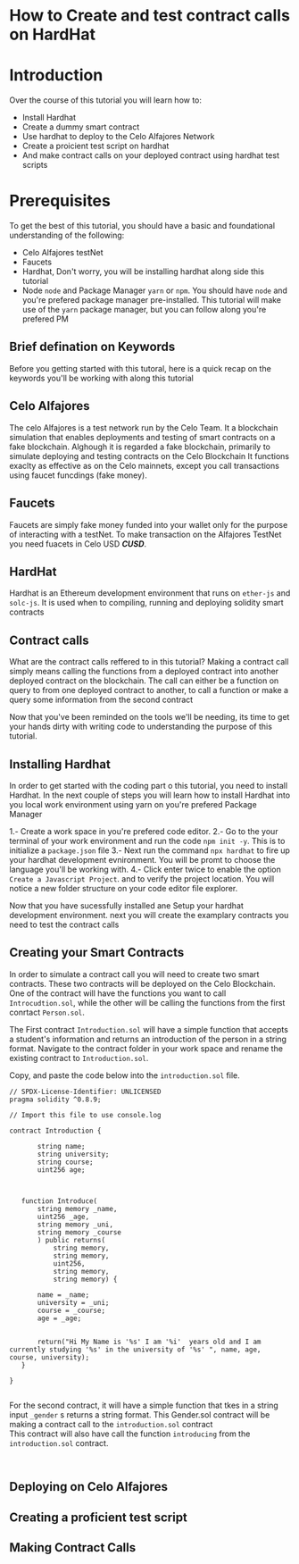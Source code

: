 # How to Create and test contract calls on HardHat 

# Introduction

Over the course of this tutorial you will learn how to:

* Install Hardhat
* Create a dummy smart contract
* Use hardhat to deploy to the Celo Alfajores Network  
* Create a proicient test script on hardhat  
* And make contract calls on your deployed contract using hardhat test scripts


# Prerequisites
To get the best of this tutorial, you should have a basic  and foundational understanding of the following:
* Celo Alfajores testNet
* Faucets 
* Hardhat, Don't worry, you will be installing hardhat along side this tutorial 
* Node `node` and Package Manager `yarn` or `npm`. You should have `node` and you're prefered package manager pre-installed.
This tutorial will make use of the `yarn` package manager, but you can follow along you're prefered PM


## Brief defination on Keywords
Before you getting started with this tutoral, here is a quick recap on the keywords you'll be working with along this tutorial

## Celo Alfajores
The celo Alfajores is a test network run by the Celo Team. It a blockchain simulation that enables
deployments and testing of smart contracts on a fake blockchain. Alghough it is regarded a fake blockchain, primarily to simulate deploying and testing contracts on the Celo Blockchain
It functions exaclty as effective as on the Celo mainnets, except you call transactions using faucet funcdings (fake money).

## Faucets
Faucets are simply fake money funded into your wallet only for the purpose of interacting with a testNet.
To make transaction on the Alfajores TestNet you need fuacets in Celo USD ***CUSD***.


## HardHat
Hardhat is an Ethereum development environment that runs on `ether-js` and `solc-js`. It is used when to compiling, running and deploying solidity smart contracts

## Contract calls
What are the contract calls reffered to in this tutorial?
Making a contract call simply means calling the functions from a deployed contract into another deployed contract on the blockchain.
The call can either be a function on query to from one deployed contract to another, to call a function or make a query some information from the second contract

Now that you've been reminded on the tools we'll be needing, its time to get your hands dirty with writing code to understanding the purpose of this tutorial.

## Installing Hardhat
In order to get started with the coding part o this tutorial, you need to install Hardhat.
In the next couple of steps you will learn how to install Hardhat into you local work environment using yarn on you're prefered Package Manager  

1.- Create a work space in you're prefered code editor.
2.- Go to the your terminal of your work environment and run the code `npm init -y`. This is to initialize a `package.json` file 
3.- Next run the command `npx hardhat` to fire up your hardhat development evnironment.
You will be promt to choose the language you'll be working with.
4.- Click enter twice to enable the option `Create a Javascript Project`. and to verify the project location.
You will notice a new folder structure on your code editor file explorer. 

Now that you have sucessfully installed ane Setup your hardhat development environment. next you will create the examplary contracts you need to test the contract calls  


## Creating your Smart Contracts
In order to simulate a contract call you will need to create two smart contracts. These two contracts will be deployed on the Celo Blockchain.
One of the contract will have the functions you want to call `Introcudtion.sol`, while the other will be calling the functions from the first conrtact `Person.sol`.

The First contract `Introduction.sol` will have a simple function that accepts a student's information and returns an introduction of the person in a string format.
 Navigate to the contract folder in your work space and rename the existing contract to `Introduction.sol`.

Copy, and paste the code below into the `introduction.sol` file.

 ```solidity
// SPDX-License-Identifier: UNLICENSED
pragma solidity ^0.8.9;

// Import this file to use console.log

contract Introduction {
        
        string name;
        string university;
        string course;
        uint256 age;



    function Introduce(
        string memory _name, 
        uint256 _age, 
        string memory _uni, 
        string memory _course
        ) public returns(
            string memory, 
            string memory, 
            uint256, 
            string memory, 
            string memory) {
                
        name = _name;
        university = _uni; 
        course = _course; 
        age = _age;


        return("Hi My Name is '%s' I am '%i'  years old and I am currently studying '%s' in the university of '%s' ", name, age, course, university);
    }

}


```

For the second contract, it will have a simple function that tkes in a string input `_gender` s returns a string format.
This Gender.sol contract will be making a contract call to the `introduction.sol` contract    
This contract will also have call the function `introducing` from the `introduction.sol` contract.
```solidity


```

## Deploying on Celo Alfajores


## Creating a proficient test script


## Making Contract Calls